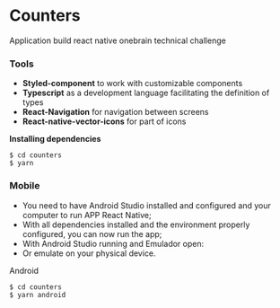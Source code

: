 # Counters
Application build react native onebrain technical challenge

### Tools
- **Styled-component** to work with customizable components
- **Typescript** as a development language facilitating the definition of types
- **React-Navigation** for navigation between screens
- **React-native-vector-icons** for part of icons

**Installing dependencies**

```
$ cd counters 
$ yarn 
```

### Mobile
* You need to have Android Studio installed and configured and your computer to run APP React Native;
* With all dependencies installed and the environment properly configured, you can now run the app;
* With Android Studio running and Emulador open:
* Or emulate on your physical device.


Android

```
$ cd counters 
$ yarn android 
```
